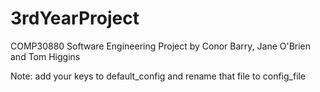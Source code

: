 # 3rdYearProject
COMP30880 Software Engineering Project by Conor Barry, Jane O'Brien and Tom Higgins

Note: add your keys to default_config and rename that file to config_file